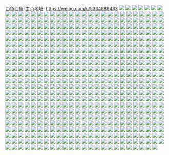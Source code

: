 西鱼西鱼-主页地址: https://weibo.com/u/5334989433 
![](https://wx4.sinaimg.cn/mw2000/005P34sFly1h9ki40ix9ij316o1kw1a3.jpg) 
![](https://wx4.sinaimg.cn/mw2000/005P34sFly1h9ki41gfkij31e01uoazd.jpg) 
![](https://wx4.sinaimg.cn/mw2000/005P34sFly1h9dul8v5uzj30y01ef7dy.jpg) 
![](https://wx4.sinaimg.cn/mw2000/005P34sFly1h9dul5rsbjj31lu2dce84.jpg) 
![](https://wx4.sinaimg.cn/mw2000/005P34sFly1h9dul8gvshj31xo2wix6p.jpg) 
![](https://wx4.sinaimg.cn/mw2000/005P34sFly1h9duld4r6hj311y1kwn9l.jpg) 
![](https://wx4.sinaimg.cn/mw2000/005P34sFly1h8xpkgdsyjj30zk1iiqcn.jpg) 
![](https://wx4.sinaimg.cn/mw2000/005P34sFly1h8xpkjtes6j31kw2dc1dl.jpg) 
![](https://wx4.sinaimg.cn/mw2000/005P34sFly1h8xpkkh8rjj31031g2wmg.jpg) 
![](https://wx4.sinaimg.cn/mw2000/005P34sFly1h8xpksqv4ij31us2nj7wh.jpg) 
![](https://wx4.sinaimg.cn/mw2000/005P34sFly1h8xplah2hgj31zs2teqv8.jpg) 
![](https://wx4.sinaimg.cn/mw2000/005P34sFly1h8xplbix09j30x51hitk3.jpg) 
![](https://wx4.sinaimg.cn/mw2000/005P34sFly1h8xpld3891j32562mc4qp.jpg) 
![](https://wx4.sinaimg.cn/mw2000/005P34sFly1h8xple0cwej30zk1hc10w.jpg) 
![](https://wx4.sinaimg.cn/mw2000/005P34sFly1h8xplfq3exj321e324b29.jpg) 
![](https://wx4.sinaimg.cn/mw2000/005P34sFly1h8ladwmnnlj318g1uotsg.jpg) 
![](https://wx4.sinaimg.cn/mw2000/005P34sFly1h8laee4tx2j317f1kw1kx.jpg) 
![](https://wx4.sinaimg.cn/mw2000/005P34sFly1h8laef94anj317f1kwh99.jpg) 
![](https://wx4.sinaimg.cn/mw2000/005P34sFly1h8czn2mqkoj30u01hcag3.jpg) 
![](https://wx4.sinaimg.cn/mw2000/005P34sFly1h8czn1q8dhj30p00xc76x.jpg) 
![](https://wx4.sinaimg.cn/mw2000/005P34sFly1h8czn26sfij30u01400xi.jpg) 
![](https://wx4.sinaimg.cn/mw2000/005P34sFly1h8czn1de5sj30p00xcq67.jpg) 
![](https://wx4.sinaimg.cn/mw2000/005P34sFly1h7mlqufyyqj312016e4cj.jpg) 
![](https://wx4.sinaimg.cn/mw2000/005P34sFly1h7mlqu0lbij30tj1cmng5.jpg) 
![](https://wx4.sinaimg.cn/mw2000/005P34sFly1h6urvd9nwrj31cs1z4hdx.jpg) 
![](https://wx4.sinaimg.cn/mw2000/005P34sFly1h6urva2cagj313r1dmaqk.jpg) 
![](https://wx4.sinaimg.cn/mw2000/005P34sFly1h6urvb0z7ij31hc1z4b2a.jpg) 
![](https://wx4.sinaimg.cn/mw2000/005P34sFly1h6ozpigei6j30u01400xi.jpg) 
![](https://wx4.sinaimg.cn/mw2000/005P34sFly1h6ozpi1vosj30u018fgsf.jpg) 
![](https://wx4.sinaimg.cn/mw2000/005P34sFly1h6l5b31nixj311m1agk3v.jpg) 
![](https://wx4.sinaimg.cn/mw2000/005P34sFly1h6l5b6vr52j31301mqtj0.jpg) 
![](https://wx4.sinaimg.cn/mw2000/005P34sFly1h6e3yv7kjqj30u016djx2.jpg) 
![](https://wx4.sinaimg.cn/mw2000/005P34sFly1h6b3sb1r75j31401z4goq.jpg) 
![](https://wx4.sinaimg.cn/mw2000/005P34sFly1h6b3sdmlcuj32c02c07ov.jpg) 
![](https://wx4.sinaimg.cn/mw2000/005P34sFly1h6b3se1mgoj30zk0zkdqe.jpg) 
![](https://wx4.sinaimg.cn/mw2000/005P34sFly1h6b3sezr10j316110gwl0.jpg) 
![](https://wx4.sinaimg.cn/mw2000/005P34sFly1h6b3seaaqjj30ja0pbjw4.jpg) 
![](https://wx4.sinaimg.cn/mw2000/005P34sFly1h6b3sbu8ozj31401z4wh2.jpg) 
![](https://wx4.sinaimg.cn/mw2000/005P34sFly1h6b3sgj1knj32c02c01l1.jpg) 
![](https://wx4.sinaimg.cn/mw2000/005P34sFly1h6b3scrtz7j31nv1zshdt.jpg) 
![](https://wx4.sinaimg.cn/mw2000/005P34sFly1h6b3shklrrj32ne1roaob.jpg) 
![](https://wx4.sinaimg.cn/mw2000/005P34sFly1h62msizromj30u018pjzo.jpg) 
![](https://wx4.sinaimg.cn/mw2000/005P34sFly1h5x5l3x5hxj319p21176s.jpg) 
![](https://wx4.sinaimg.cn/mw2000/005P34sFly1h5re4som2sj31gh2juhdt.jpg) 
![](https://wx4.sinaimg.cn/mw2000/005P34sFly1h5re4qzfodj31h422m4qp.jpg) 
![](https://wx4.sinaimg.cn/mw2000/005P34sFly1h5njtas3zvj30u01hcgsa.jpg) 
![](https://wx4.sinaimg.cn/mw2000/005P34sFly1h5njta8it5j30u01hctg6.jpg) 
![](https://wx4.sinaimg.cn/mw2000/005P34sFly1h5izuhol9ij31c02dc1kx.jpg) 
![](https://wx4.sinaimg.cn/mw2000/005P34sFly1h5izugzy5cj30u01gsgz2.jpg) 
![](https://wx4.sinaimg.cn/mw2000/005P34sFly1h5fh634uy9j30u0104wkr.jpg) 
![](https://wx4.sinaimg.cn/mw2000/005P34sFly1h57f7uw2auj313r0u0dnn.jpg) 
![](https://wx4.sinaimg.cn/mw2000/005P34sFly1h4z1yv9v1fj30u00u0aeg.jpg) 
![](https://wx4.sinaimg.cn/mw2000/005P34sFly1h4z1yw2vdwj30gs0lmjt8.jpg) 
![](https://wx4.sinaimg.cn/mw2000/005P34sFly1h4z1yvnpqej30u00xcdlv.jpg) 
![](https://wx4.sinaimg.cn/mw2000/005P34sFly1h4ooggielnj31ju1uu1kx.jpg) 
![](https://wx4.sinaimg.cn/mw2000/005P34sFly1h4oogix08uj31sc2ds4qq.jpg) 
![](https://wx4.sinaimg.cn/mw2000/005P34sFly1h4h0005ob5j30u016ywsz.jpg) 
![](https://wx4.sinaimg.cn/mw2000/005P34sFly1h3wel0c1ntj30u0140qap.jpg) 
![](https://wx4.sinaimg.cn/mw2000/005P34sFly1h3u1eyrtr8j30r117ias0.jpg) 
![](https://wx4.sinaimg.cn/mw2000/005P34sFly1h3u1dytagpj32491agb29.jpg) 
![](https://wx4.sinaimg.cn/mw2000/005P34sFly1h3qjmg1y47j30u01hcgvs.jpg) 
![](https://wx4.sinaimg.cn/mw2000/005P34sFly1h36gt0hp7vj30u013etev.jpg) 
![](https://wx4.sinaimg.cn/mw2000/005P34sFly1h2chy75wcmj30u012gtio.jpg) 
![](https://wx4.sinaimg.cn/mw2000/005P34sFly1h2bb9v2sj1j322n340qv5.jpg) 
![](https://wx4.sinaimg.cn/mw2000/005P34sFly1h2bb9vkuulj322n340kjl.jpg) 
![](https://wx4.sinaimg.cn/mw2000/005P34sFly1h2bb9u6lstj30zk1g4adk.jpg) 
![](https://wx4.sinaimg.cn/mw2000/005P34sFly1h2aftct6zaj30u0129gpk.jpg) 
![](https://wx4.sinaimg.cn/mw2000/005P34sFly1h2aaev362rj323u35sb29.jpg) 
![](https://wx4.sinaimg.cn/mw2000/005P34sFly1h2aaeudn63j323l2pde81.jpg) 
![](https://wx4.sinaimg.cn/mw2000/005P34sFly1h2aaetqht0j31n5269e1v.jpg) 
![](https://wx4.sinaimg.cn/mw2000/005P34sFly1h2aaey4uxpj31ux2s77wh.jpg) 
![](https://wx4.sinaimg.cn/mw2000/005P34sFly1h2aaew88gmj31u82rdnpd.jpg) 
![](https://wx4.sinaimg.cn/mw2000/005P34sFly1h2aaexgfj0j31ug2ob4qp.jpg) 
![](https://wx4.sinaimg.cn/mw2000/005P34sFly1h25wigc3fxj31o02yoe81.jpg) 
![](https://wx4.sinaimg.cn/mw2000/005P34sFly1h25wifh6ytj30nm15zteq.jpg) 
![](https://wx4.sinaimg.cn/mw2000/005P34sFly1h25wjmszijj30p90rc426.jpg) 
![](https://wx4.sinaimg.cn/mw2000/005P34sFly1h22mq5czr9j30mz0rl79t.jpg) 
![](https://wx4.sinaimg.cn/mw2000/005P34sFly1h22mq50ej2j31nx1pub29.jpg) 
![](https://wx4.sinaimg.cn/mw2000/005P34sFly1h1wfbovkwwj30u01gsgz2.jpg) 
![](https://wx4.sinaimg.cn/mw2000/005P34sFly1h1wfboflp4j31uo2gwnpf.jpg) 
![](https://wx4.sinaimg.cn/mw2000/005P34sFly1h1wfbrrznfj31uo2gv7wl.jpg) 
![](https://wx4.sinaimg.cn/mw2000/005P34sFly1h1t19kdmioj30n00ltdjt.jpg) 
![](https://wx4.sinaimg.cn/mw2000/005P34sFly1h1o5ob1a8wj30u01hc4bi.jpg) 
![](https://wx4.sinaimg.cn/mw2000/005P34sFly1h1d1iw3zs3j312u0z87ih.jpg) 
![](https://wx4.sinaimg.cn/mw2000/005P34sFly1h1d1ixiz3gj31uo18gb29.jpg) 
![](https://wx4.sinaimg.cn/mw2000/005P34sFly1h1d1iy85q4j31510y6qlg.jpg) 
![](https://wx4.sinaimg.cn/mw2000/005P34sFly1h1bv9c76jgj30u013z429.jpg) 
![](https://wx4.sinaimg.cn/mw2000/005P34sFly1h15mmkr70mj30ku0rhq6t.jpg) 
![](https://wx4.sinaimg.cn/mw2000/005P34sFly1h15mml1371j30hh0ahaaa.jpg) 
![](https://wx4.sinaimg.cn/mw2000/005P34sFly1h0z31i1bbcj31o02yo4qq.jpg) 
![](https://wx4.sinaimg.cn/mw2000/005P34sFly1h0z31gx2qcj31o02yo4qq.jpg) 
![](https://wx4.sinaimg.cn/mw2000/005P34sFgy1h0nm5bh1iwj30u01hcahl.jpg) 
![](https://wx4.sinaimg.cn/mw2000/005P34sFgy1h0nm65wqkdj30ie0hlwfk.jpg) 
![](https://wx4.sinaimg.cn/mw2000/005P34sFgy1h0mjtojmw6j30mt14itdz.jpg) 
![](https://wx4.sinaimg.cn/mw2000/005P34sFgy1h099hn6lnaj30u01exwl9.jpg) 
![](https://wx4.sinaimg.cn/mw2000/005P34sFgy1h099hn5nyoj30u01hcwmu.jpg) 
![](https://wx4.sinaimg.cn/mw2000/005P34sFgy1h0790jpwvqj30u01hjwm9.jpg) 
![](https://wx4.sinaimg.cn/mw2000/005P34sFgy1h0790jrtdtj30u00uy7d1.jpg) 
![](https://wx4.sinaimg.cn/mw2000/005P34sFgy1h0790jo8n1j30u0141wl0.jpg) 
![](https://wx4.sinaimg.cn/mw2000/005P34sFly1gyy7mp0i9kj30u0132q6g.jpg) 
![](https://wx4.sinaimg.cn/mw2000/005P34sFly1gyy7mp0kxdj30mg0s941r.jpg) 
![](https://wx4.sinaimg.cn/mw2000/005P34sFgy1gxygn2pu1mj30u014sjyw.jpg) 
![](https://wx4.sinaimg.cn/mw2000/005P34sFgy1gxygn2mxg9j30u015yq95.jpg) 
![](https://wx4.sinaimg.cn/mw2000/005P34sFgy1gx8g6pwn7pj30u014swjv.jpg) 
![](https://wx4.sinaimg.cn/mw2000/005P34sFgy1gx8g6pye04j30u018cjyn.jpg) 
![](https://wx4.sinaimg.cn/mw2000/005P34sFgy1gx6clrmk0kj30u00u7wht.jpg) 
![](https://wx4.sinaimg.cn/mw2000/005P34sFgy1gx6cmvzj0aj30u013fwkz.jpg) 
![](https://wx4.sinaimg.cn/mw2000/005P34sFgy1gx4eg45n6aj30u014111o.jpg) 
![](https://wx4.sinaimg.cn/mw2000/005P34sFgy1gx2wjksjqmj30mn0j9q3w.jpg) 
![](https://wx4.sinaimg.cn/mw2000/005P34sFly1gx0qvlx43yj31400u07l6.jpg) 
![](https://wx4.sinaimg.cn/mw2000/005P34sFly1gx0qvq9314j30u0140aqc.jpg) 
![](https://wx4.sinaimg.cn/mw2000/005P34sFly1gx0qvt56wlj31400u0qem.jpg) 
![](https://wx4.sinaimg.cn/mw2000/005P34sFly1gwymah5rbvj31s135skjl.jpg) 
![](https://wx4.sinaimg.cn/mw2000/005P34sFly1gwymahn649j30z00zr459.jpg) 
![](https://wx4.sinaimg.cn/mw2000/005P34sFly1gww15698lbj30n01dqq8q.jpg) 
![](https://wx4.sinaimg.cn/mw2000/005P34sFly1gwpf1nzi1kj30u00uvtdf.jpg) 
![](https://wx4.sinaimg.cn/mw2000/005P34sFly1gw7j8519p0j30u01407ac.jpg) 
![](https://wx4.sinaimg.cn/mw2000/005P34sFly1gw7j85rjxbj314m0u0qb7.jpg) 
![](https://wx4.sinaimg.cn/mw2000/005P34sFly1gw5qy9ta8fj30mi0o2ahi.jpg) 
![](https://wx4.sinaimg.cn/mw2000/005P34sFly1gvy2l3o4dkj30u00u0tg0.jpg) 
![](https://wx4.sinaimg.cn/mw2000/005P34sFly1gvy2l37gocj30rh0rhtf7.jpg) 
![](https://wx4.sinaimg.cn/mw2000/005P34sFly1gvkb5wagg6j614x0u044m02.jpg) 
![](https://wx4.sinaimg.cn/mw2000/005P34sFly1gvkb5wq64uj60u0140jyr02.jpg) 
![](https://wx4.sinaimg.cn/mw2000/005P34sFly1gvkb5xb1ioj60u0140n4202.jpg) 
![](https://wx4.sinaimg.cn/mw2000/005P34sFly1gvkb5xu1unj60u01407aw02.jpg) 
![](https://wx4.sinaimg.cn/mw2000/005P34sFly1gvkb5yadptj61400u0tft02.jpg) 
![](https://wx4.sinaimg.cn/mw2000/005P34sFly1gvcm8ccissj61kd2ennpd02.jpg) 
![](https://wx4.sinaimg.cn/mw2000/005P34sFly1gvcm8bospxj60s11dt14c02.jpg) 
![](https://wx4.sinaimg.cn/mw2000/005P34sFly1gvcm8cqrr8j60ic0onaga02.jpg) 
![](https://wx4.sinaimg.cn/mw2000/005P34sFly1gvblrxp557j62c0340npe02.jpg) 
![](https://wx4.sinaimg.cn/mw2000/005P34sFly1gvblru4c8ij60ng0xzwm902.jpg) 
![](https://wx4.sinaimg.cn/mw2000/005P34sFly1gvbls16oeij61o02yo4qq02.jpg) 
![](https://wx4.sinaimg.cn/mw2000/005P34sFly1gvbls2bw5ej60mw0j3n2w02.jpg) 
![](https://wx4.sinaimg.cn/mw2000/005P34sFly1gvbls6821jj62c03404qq02.jpg) 
![](https://wx4.sinaimg.cn/mw2000/005P34sFly1gvblsc4gsej62c0340kjm02.jpg) 
![](https://wx4.sinaimg.cn/mw2000/005P34sFly1gvblsgq0tgj60bj0cfdha02.jpg) 
![](https://wx4.sinaimg.cn/mw2000/005P34sFly1gvblseuk5mj62c0340npe02.jpg) 
![](https://wx4.sinaimg.cn/mw2000/005P34sFly1gvbltmzwe9j62c0340u0x02.jpg) 
![](https://wx4.sinaimg.cn/mw2000/005P34sFly1gvaaa88astj62c0340npd02.jpg) 
![](https://wx4.sinaimg.cn/mw2000/005P34sFly1gvaaa3omjrj60va0u0qb802.jpg) 
![](https://wx4.sinaimg.cn/mw2000/005P34sFly1gv8e2lk5f6j30n00apt9y.jpg) 
![](https://wx4.sinaimg.cn/mw2000/005P34sFly1gv8e3phk7aj60mp0jmgoc02.jpg) 
![](https://wx4.sinaimg.cn/mw2000/005P34sFly1gv8e2luc30j60n00n2dhu02.jpg) 
![](https://wx4.sinaimg.cn/mw2000/005P34sFly1gv8e66tmf8j60ru1dhqal02.jpg) 
![](https://wx4.sinaimg.cn/mw2000/005P34sFly1gv5r323fbkj60ts1f17eh02.jpg) 
![](https://wx4.sinaimg.cn/mw2000/005P34sFly1gv5r2sdj7yj60kp128wif02.jpg) 
![](https://wx4.sinaimg.cn/mw2000/005P34sFly1gv4s9ark27j32c0340kjl.jpg) 
![](https://wx4.sinaimg.cn/mw2000/005P34sFly1gv0o81qjrwj60n01dqtg902.jpg) 
![](https://wx4.sinaimg.cn/mw2000/005P34sFly1guz0yhsf3pj60uf0u0ae402.jpg) 
![](https://wx4.sinaimg.cn/mw2000/005P34sFly1guz0zp49glj30o40qdq6m.jpg) 
![](https://wx4.sinaimg.cn/mw2000/005P34sFly1gtdv8hya1oj30u00u0415.jpg) 
![](https://wx4.sinaimg.cn/mw2000/005P34sFly1gtdv8hgz8jj317g0u0n0w.jpg) 
![](https://wx4.sinaimg.cn/mw2000/005P34sFly1gtcg30fyh2j30u00x7wm7.jpg) 
![](https://wx4.sinaimg.cn/mw2000/005P34sFly1gtcg313zwnj30u00wkte6.jpg) 
![](https://wx4.sinaimg.cn/mw2000/005P34sFly1gsykaea6kwj30u015xdk7.jpg) 
![](https://wx4.sinaimg.cn/mw2000/005P34sFly1gsykadw6b6j31400u0tgz.jpg) 
![](https://wx4.sinaimg.cn/mw2000/005P34sFly1gsykaeqpyjj31400u0aj0.jpg) 
![](https://wx4.sinaimg.cn/mw2000/005P34sFly1gswv7kdefwj60op0optel02.jpg) 
![](https://wx4.sinaimg.cn/mw2000/005P34sFly1gswv7jpu3kj33402c0u0y.jpg) 
![](https://wx4.sinaimg.cn/mw2000/005P34sFly1gsve8ezpzkj31330u115z.jpg) 
![](https://wx4.sinaimg.cn/mw2000/005P34sFly1gsve8ehdh0j30u00wtwl3.jpg) 
![](https://wx4.sinaimg.cn/mw2000/005P34sFly1gsk660kfz2j318g1uo4at.jpg) 
![](https://wx4.sinaimg.cn/mw2000/005P34sFly1gsk6618ko6j310i1oewnn.jpg) 
![](https://wx4.sinaimg.cn/mw2000/005P34sFly1gsk661zqh0j618g1uo49402.jpg) 
![](https://wx4.sinaimg.cn/mw2000/005P34sFly1gsk6606klnj318g1uon7y.jpg) 
![](https://wx4.sinaimg.cn/mw2000/005P34sFly1gsiu6gx9pfj317g0u0n0w.jpg) 
![](https://wx4.sinaimg.cn/mw2000/005P34sFly1gsiu6g5k0jj312m0u0q7b.jpg) 
![](https://wx4.sinaimg.cn/mw2000/005P34sFly1gsc1cuonjjj30u01fp134.jpg) 
![](https://wx4.sinaimg.cn/mw2000/005P34sFly1gs410lz7z5j31hm2cwhdt.jpg) 
![](https://wx4.sinaimg.cn/mw2000/005P34sFly1gs410nz07bj31k72naqv5.jpg) 
![](https://wx4.sinaimg.cn/mw2000/005P34sFly1gs410ozya0j30nm14yq7y.jpg) 
![](https://wx4.sinaimg.cn/mw2000/005P34sFly1gs410pa9ewj308c07g74y.jpg) 
![](https://wx4.sinaimg.cn/mw2000/005P34sFly1grr9fyx38dj30u018qjzr.jpg) 
![](https://wx4.sinaimg.cn/mw2000/005P34sFly1grr9fy3ntyj30u01hc4f4.jpg) 
![](https://wx4.sinaimg.cn/mw2000/005P34sFly1grny52evpmj32c02goe82.jpg) 
![](https://wx4.sinaimg.cn/mw2000/005P34sFly1grny54m2n9j32c02i8u0x.jpg) 
![](https://wx4.sinaimg.cn/mw2000/005P34sFly1grndcfsn3vj31o02yohdt.jpg) 
![](https://wx4.sinaimg.cn/mw2000/005P34sFly1grndcgajeej30u0164n9f.jpg) 
![](https://wx4.sinaimg.cn/mw2000/005P34sFly1grfakavodij31hc0u0k4e.jpg) 
![](https://wx4.sinaimg.cn/mw2000/005P34sFly1grfakc290vj30u013ytlc.jpg) 
![](https://wx4.sinaimg.cn/mw2000/005P34sFly1grcdejy86uj31c02dckjf.jpg) 
![](https://wx4.sinaimg.cn/mw2000/005P34sFly1grcdej9kfaj31c02dchcw.jpg) 
![](https://wx4.sinaimg.cn/mw2000/005P34sFly1gr6aixogojj30n00iitbo.jpg) 
![](https://wx4.sinaimg.cn/mw2000/005P34sFly1gqx40z1hbnj30oq0nx0xk.jpg) 
![](https://wx4.sinaimg.cn/mw2000/005P34sFly1gqw9xtnuljj30n0129gnp.jpg) 
![](https://wx4.sinaimg.cn/mw2000/005P34sFly1gqw9xufz2dj30n013y41k.jpg) 
![](https://wx4.sinaimg.cn/mw2000/005P34sFly1gqi9c6b1enj30u0190wn2.jpg) 
![](https://wx4.sinaimg.cn/mw2000/005P34sFly1gqi9c7uni9j30u019047s.jpg) 
![](https://wx4.sinaimg.cn/mw2000/005P34sFly1gqi9c77q43j30u00vqqd2.jpg) 
![](https://wx4.sinaimg.cn/mw2000/005P34sFly1gqi9coeu68j31900u0dpr.jpg) 
![](https://wx4.sinaimg.cn/mw2000/005P34sFly1gq5dnv12vtj30u00zhqdo.jpg) 
![](https://wx4.sinaimg.cn/mw2000/005P34sFly1gq5dnx32epj31hc0u04gd.jpg) 
![](https://wx4.sinaimg.cn/mw2000/005P34sFly1gpv4vopd80j30zt1j5tqu.jpg) 
![](https://wx4.sinaimg.cn/mw2000/005P34sFly1gpv4vo2es4j32it1o0kjl.jpg) 
![](https://wx4.sinaimg.cn/mw2000/005P34sFly1gpv4vmbyyrj31ij15vh4u.jpg) 
![](https://wx4.sinaimg.cn/mw2000/005P34sFly1gpv4vq72hbj32yo1o0u0x.jpg) 
![](https://wx4.sinaimg.cn/mw2000/005P34sFly1gprq923hyij31400u010w.jpg) 
![](https://wx4.sinaimg.cn/mw2000/005P34sFly1gprq91mdycj31400u0gtf.jpg) 
![](https://wx4.sinaimg.cn/mw2000/005P34sFly1gprq92rozej31400u0dn8.jpg) 
![](https://wx4.sinaimg.cn/mw2000/005P34sFly1gprq937ebgj31400u0do7.jpg) 
![](https://wx4.sinaimg.cn/mw2000/005P34sFly1gprq93mj0nj31400u0q9w.jpg) 
![](https://wx4.sinaimg.cn/mw2000/005P34sFly1gprq9435brj31400u0jyx.jpg) 
![](https://wx4.sinaimg.cn/mw2000/005P34sFly1gprfyurn4pj318j0tzqbw.jpg) 
![](https://wx4.sinaimg.cn/mw2000/005P34sFly1gprfyou3gyj30u0134gsw.jpg) 
![](https://wx4.sinaimg.cn/mw2000/005P34sFly1gpo6tbcelbj313z0u00z6.jpg) 
![](https://wx4.sinaimg.cn/mw2000/005P34sFly1gpg4m26gv7j31uo18gnh7.jpg) 
![](https://wx4.sinaimg.cn/mw2000/005P34sFly1gpg4m2xtv5j31uo18gwuo.jpg) 
![](https://wx4.sinaimg.cn/mw2000/005P34sFly1gpg4m1mzwwj31uo18g4d3.jpg) 
![](https://wx4.sinaimg.cn/mw2000/005P34sFly1gpg4m3oropj31cf186n66.jpg) 
![](https://wx4.sinaimg.cn/mw2000/005P34sFly1gp9y3m83e7j30u014bk1p.jpg) 
![](https://wx4.sinaimg.cn/mw2000/005P34sFly1gp9y3n4rztj30xg0u0jzg.jpg) 
![](https://wx4.sinaimg.cn/mw2000/005P34sFly1gp9y3mocktj30u019yn5v.jpg) 
![](https://wx4.sinaimg.cn/mw2000/005P34sFly1gp9y3lctd7j30u00ywk0e.jpg) 
![](https://wx4.sinaimg.cn/mw2000/005P34sFly1gp7zi0f85tj30u018mqfm.jpg) 
![](https://wx4.sinaimg.cn/mw2000/005P34sFly1gp7zhz5aobj30u00ykthf.jpg) 
![](https://wx4.sinaimg.cn/mw2000/005P34sFly1gp7zi3dtd9j31hc0u0toe.jpg) 
![](https://wx4.sinaimg.cn/mw2000/005P34sFly1gp7zi1v0mqj30u01hcdrm.jpg) 
![](https://wx4.sinaimg.cn/mw2000/005P34sFly1gp7zi4fnvlj30u01hcdqy.jpg) 
![](https://wx4.sinaimg.cn/mw2000/005P34sFly1gp7zitz6zmj30u01hcwr8.jpg) 
![](https://wx4.sinaimg.cn/mw2000/005P34sFly1goezldoo3cj30u011i47n.jpg) 
![](https://wx4.sinaimg.cn/mw2000/005P34sFly1goezlcem3xj30u01hcwr4.jpg) 
![](https://wx4.sinaimg.cn/mw2000/005P34sFly1goezlesv7jj30z20u0wme.jpg) 
![](https://wx4.sinaimg.cn/mw2000/005P34sFly1godp1mkld4j30vq0u0790.jpg) 
![](https://wx4.sinaimg.cn/mw2000/005P34sFly1go7xc82p5rj30u01hcwr9.jpg) 
![](https://wx4.sinaimg.cn/mw2000/005P34sFly1go7xc6kjm0j30u01hcalz.jpg) 
![](https://wx4.sinaimg.cn/mw2000/005P34sFly1go7xc7bzjjj30u01elakb.jpg) 
![](https://wx4.sinaimg.cn/mw2000/005P34sFly1gno9mku5ucj31c02dc7wh.jpg) 
![](https://wx4.sinaimg.cn/mw2000/005P34sFly1gno9mkanqxj30ro0j8whk.jpg) 
![](https://wx4.sinaimg.cn/mw2000/005P34sFly1gnl1t39fpvj31o01xlkjl.jpg) 
![](https://wx4.sinaimg.cn/mw2000/005P34sFly1gnl1t2mkqoj30u515igvg.jpg) 
![](https://wx4.sinaimg.cn/mw2000/005P34sFly1gndvs5r3q3j30u019s4cv.jpg) 
![](https://wx4.sinaimg.cn/mw2000/005P34sFly1gndvs4ga4jj30u0140qdq.jpg) 
![](https://wx4.sinaimg.cn/mw2000/005P34sFly1gndvs4u9u6j30u01hcdvz.jpg) 
![](https://wx4.sinaimg.cn/mw2000/005P34sFly1gn9opccj5qj30u01i8k3r.jpg) 
![](https://wx4.sinaimg.cn/mw2000/005P34sFly1gn9opb8p6zj30u50u0776.jpg) 
![](https://wx4.sinaimg.cn/mw2000/005P34sFly1gn9opbplb9j30u01hck3u.jpg) 
![](https://wx4.sinaimg.cn/mw2000/005P34sFly1gmz0qvfkglj30jo0zsgrf.jpg) 
![](https://wx4.sinaimg.cn/mw2000/005P34sFly1gmz0rmqxpnj30ur0tvk4i.jpg) 
![](https://wx4.sinaimg.cn/mw2000/005P34sFly1gmu9u1x61aj30n011jwqm.jpg) 
![](https://wx4.sinaimg.cn/mw2000/005P34sFly1gmt2mjsmzjj30u01gqk4n.jpg) 
![](https://wx4.sinaimg.cn/mw2000/005P34sFly1gmt2mkj06dj30u01h74d8.jpg) 
![](https://wx4.sinaimg.cn/mw2000/005P34sFly1gmnbkttymaj30ie0pwdly.jpg) 
![](https://wx4.sinaimg.cn/mw2000/005P34sFly1gmnbkthi7hj31c02dc1kx.jpg) 
![](https://wx4.sinaimg.cn/mw2000/005P34sFly1gmavcgq28qj31xm21nb29.jpg) 
![](https://wx4.sinaimg.cn/mw2000/005P34sFly1gm72wv2fznj30u0140tix.jpg) 
![](https://wx4.sinaimg.cn/mw2000/005P34sFly1gm72wt7ytdj30wr0u1wnh.jpg) 
![](https://wx4.sinaimg.cn/mw2000/005P34sFly1gm72wwy3z3j31970u0k25.jpg) 
![](https://wx4.sinaimg.cn/mw2000/005P34sFgy1gm0et6uwmhj31o02yonpd.jpg) 
![](https://wx4.sinaimg.cn/mw2000/005P34sFgy1gm0et7zdd4j31o02yoe82.jpg) 
![](https://wx4.sinaimg.cn/mw2000/005P34sFly1glpz3d2dhij30u00wq7a7.jpg) 
![](https://wx4.sinaimg.cn/mw2000/005P34sFly1glpz3dj78zj30u01hc47h.jpg) 
![](https://wx4.sinaimg.cn/mw2000/005P34sFly1gll4vo9ertj30u00xs7bx.jpg) 
![](https://wx4.sinaimg.cn/mw2000/005P34sFly1gll4vph1rej30u00ysthg.jpg) 
![](https://wx4.sinaimg.cn/mw2000/005P34sFly1gll4vn7n0rj30u016kn5s.jpg) 
![](https://wx4.sinaimg.cn/mw2000/005P34sFly1gll4vq7brvj30zr0u0wrm.jpg) 
![](https://wx4.sinaimg.cn/mw2000/005P34sFly1gll4vr1hkij30u019mtj6.jpg) 
![](https://wx4.sinaimg.cn/mw2000/005P34sFly1gll4vsi9qwj30u00va4ds.jpg) 
![](https://wx4.sinaimg.cn/mw2000/005P34sFly1gll4vu9o5xj30u017kn8u.jpg) 
![](https://wx4.sinaimg.cn/mw2000/005P34sFly1gll4vvpmeej31hw0u0h92.jpg) 
![](https://wx4.sinaimg.cn/mw2000/005P34sFly1gll4vwosbmj30u011c4fz.jpg) 
![](https://wx4.sinaimg.cn/mw2000/005P34sFly1gld9qmj88ij31o02yo1ky.jpg) 
![](https://wx4.sinaimg.cn/mw2000/005P34sFly1gld9qo8h2rj30qu18lqtc.jpg) 
![](https://wx4.sinaimg.cn/mw2000/005P34sFgy1gl4o6tafoqj30b80brt9q.jpg) 
![](https://wx4.sinaimg.cn/mw2000/005P34sFgy1gl4o6uvz0pj31702ige81.jpg) 
![](https://wx4.sinaimg.cn/mw2000/005P34sFgy1gkx77cxjztj31o02yox6p.jpg) 
![](https://wx4.sinaimg.cn/mw2000/005P34sFgy1gkx77hwtvuj31c01v94qp.jpg) 
![](https://wx4.sinaimg.cn/mw2000/005P34sFly1gkmlhvbi8zj30n00pwgtb.jpg) 
![](https://wx4.sinaimg.cn/mw2000/005P34sFly1gkmlhxa6avj30u012fjz2.jpg) 
![](https://wx4.sinaimg.cn/mw2000/005P34sFly1gkmlhwfvokj30u30u00zr.jpg) 
![](https://wx4.sinaimg.cn/mw2000/005P34sFly1gjzbpuo8k4j31hc0u04jh.jpg) 
![](https://wx4.sinaimg.cn/mw2000/005P34sFly1gjzbpzrjg6j30u01hc7o2.jpg) 
![](https://wx4.sinaimg.cn/mw2000/005P34sFly1gjzbpxaizqj31hc0u0dto.jpg) 
![](https://wx4.sinaimg.cn/mw2000/005P34sFly1gjzbpweei2j30u013zjz9.jpg) 
![](https://wx4.sinaimg.cn/mw2000/005P34sFly1gjzbpvt474j30u01e97en.jpg) 
![](https://wx4.sinaimg.cn/mw2000/005P34sFly1gjzbpv610ij30u013zwlz.jpg) 
![](https://wx4.sinaimg.cn/mw2000/005P34sFly1gjzbqa9ahoj30n00pwaiw.jpg) 
![](https://wx4.sinaimg.cn/mw2000/005P34sFly1gjzbq1ei6nj30u01hcwsi.jpg) 
![](https://wx4.sinaimg.cn/mw2000/005P34sFly1gjzbq4fcnpj30u01hctma.jpg) 
![](https://wx4.sinaimg.cn/mw2000/005P34sFly1gjhwr60omzj30u01hsk35.jpg) 
![](https://wx4.sinaimg.cn/mw2000/005P34sFly1gjhwr7qswbj30u01f3tnk.jpg) 
![](https://wx4.sinaimg.cn/mw2000/005P34sFly1gj8p69dqf3j31hc0u012g.jpg) 
![](https://wx4.sinaimg.cn/mw2000/005P34sFly1gj8p5p759lj315t0u0gz4.jpg) 
![](https://wx4.sinaimg.cn/mw2000/005P34sFly1gj8p58n2byj31h90u0qdw.jpg) 
![](https://wx4.sinaimg.cn/mw2000/005P34sFly1gj8p69rkw9j31hc0u04ed.jpg) 
![](https://wx4.sinaimg.cn/mw2000/005P34sFly1gip9j00ui5j30u01ckwsa.jpg) 
![](https://wx4.sinaimg.cn/mw2000/005P34sFly1gip9ixhhznj30u016t12y.jpg) 
![](https://wx4.sinaimg.cn/mw2000/005P34sFly1giltv9lmglj31dp2i4b29.jpg) 
![](https://wx4.sinaimg.cn/mw2000/005P34sFly1giltv847n5j31o02yoe82.jpg) 
![](https://wx4.sinaimg.cn/mw2000/005P34sFly1giltvaoplgj31o02yokjm.jpg) 
![](https://wx4.sinaimg.cn/mw2000/005P34sFgy1gibciqjp1xj31fm1ti7wh.jpg) 
![](https://wx4.sinaimg.cn/mw2000/005P34sFgy1gibcip3tb6j31jx1s64qp.jpg) 
![](https://wx4.sinaimg.cn/mw2000/005P34sFgy1gibcirfr29j31o025rhdt.jpg) 
![](https://wx4.sinaimg.cn/mw2000/005P34sFgy1gibcisk6ycj31n62k8npd.jpg) 
![](https://wx4.sinaimg.cn/mw2000/005P34sFgy1gibcitgdjij31kc1qg4qp.jpg) 
![](https://wx4.sinaimg.cn/mw2000/005P34sFly1gi92gdonnxj30u013zqcw.jpg) 
![](https://wx4.sinaimg.cn/mw2000/005P34sFly1gi92ge5m29j30u01hcqks.jpg) 
![](https://wx4.sinaimg.cn/mw2000/005P34sFly1gi92gf58sgj30u00vgalt.jpg) 
![](https://wx4.sinaimg.cn/mw2000/005P34sFly1gi92gucns2j30u011c4fz.jpg) 
![](https://wx4.sinaimg.cn/mw2000/005P34sFly1gi92ghtbq7j30n00sbn6i.jpg) 
![](https://wx4.sinaimg.cn/mw2000/005P34sFly1gi92gdbkqsj30u0140wpv.jpg) 
![](https://wx4.sinaimg.cn/mw2000/005P34sFly1gi7upyf5lnj30u00yetih.jpg) 
![](https://wx4.sinaimg.cn/mw2000/005P34sFly1gi7upwn8uvj30u01hctl7.jpg) 
![](https://wx4.sinaimg.cn/mw2000/005P34sFly1gi7uq0e91mj30xa0u0naa.jpg) 
![](https://wx4.sinaimg.cn/mw2000/005P34sFgy1ghzcaa0hv9j31ey1x3tur.jpg) 
![](https://wx4.sinaimg.cn/mw2000/005P34sFgy1ghzcaayqu0j31gi23x1kx.jpg) 
![](https://wx4.sinaimg.cn/mw2000/005P34sFgy1ghzcacrgo4j30ho0ssaf5.jpg) 
![](https://wx4.sinaimg.cn/mw2000/005P34sFgy1ghzca992haj31o02yo7wh.jpg) 
![](https://wx4.sinaimg.cn/mw2000/005P34sFgy1ghzcabp4g6j30gx0i5zmb.jpg) 
![](https://wx4.sinaimg.cn/mw2000/005P34sFly1ghxlx10be9j31lj27fnnt.jpg) 
![](https://wx4.sinaimg.cn/mw2000/005P34sFly1ghxlx0kmr1j31iv2fq1he.jpg) 
![](https://wx4.sinaimg.cn/mw2000/005P34sFgy1ghrmp2v7o0j31d81i3nn9.jpg) 
![](https://wx4.sinaimg.cn/mw2000/005P34sFgy1ghrmp3r0qhj313z0tz1kx.jpg) 
![](https://wx4.sinaimg.cn/mw2000/005P34sFgy1gh91rld4guj32c0340kjl.jpg) 
![](https://wx4.sinaimg.cn/mw2000/005P34sFgy1gh91rpngbqj31gi1d84qp.jpg) 
![](https://wx4.sinaimg.cn/mw2000/005P34sFgy1gh91rmsb00j30zv14dqgw.jpg) 
![](https://wx4.sinaimg.cn/mw2000/005P34sFgy1gh91sqxknaj319s1kck93.jpg) 
![](https://wx4.sinaimg.cn/mw2000/005P34sFgy1gh159wlkmkj31d82yiqv5.jpg) 
![](https://wx4.sinaimg.cn/mw2000/005P34sFgy1gh159xvp0rj31d82yi4qq.jpg) 
![](https://wx4.sinaimg.cn/mw2000/005P34sFly1ggzv58lrrsj30u01kvnaw.jpg) 
![](https://wx4.sinaimg.cn/mw2000/005P34sFly1ggyqwjp5qsj31400u0aj9.jpg) 
![](https://wx4.sinaimg.cn/mw2000/005P34sFly1ggyqwm8vp0j31fs0u04cz.jpg) 
![](https://wx4.sinaimg.cn/mw2000/005P34sFly1ggyqwkdjcij31400u042a.jpg) 
![](https://wx4.sinaimg.cn/mw2000/005P34sFly1ggyqwl8bqjj30u0140aky.jpg) 
![](https://wx4.sinaimg.cn/mw2000/005P34sFly1ggsgefjx56j31co0u0n80.jpg) 
![](https://wx4.sinaimg.cn/mw2000/005P34sFly1ggsgecno6pj30n00vxn5p.jpg) 
![](https://wx4.sinaimg.cn/mw2000/005P34sFly1ggsgeeg82vj31di0u0n84.jpg) 
![](https://wx4.sinaimg.cn/mw2000/005P34sFly1ggsgeez26aj30mk0l7q5z.jpg) 
![](https://wx4.sinaimg.cn/mw2000/005P34sFly1ggsgedho0zj30n013otin.jpg) 
![](https://wx4.sinaimg.cn/mw2000/005P34sFly1ggqd84gbi5j30u01r4177.jpg) 
![](https://wx4.sinaimg.cn/mw2000/005P34sFly1ggqd853ogrj30u01swk7s.jpg) 
![](https://wx4.sinaimg.cn/mw2000/005P34sFly1ggku02noffj30n00qpq8h.jpg) 
![](https://wx4.sinaimg.cn/mw2000/005P34sFly1ggku03dp77j30xr0u0wqk.jpg) 
![](https://wx4.sinaimg.cn/mw2000/005P34sFly1ggktzzv33kj30n01b9tje.jpg) 
![](https://wx4.sinaimg.cn/mw2000/005P34sFgy1ggfd0c6lqqj30n00n00x2.jpg) 
![](https://wx4.sinaimg.cn/mw2000/005P34sFgy1ggfd0d99d8j31d828db29.jpg) 
![](https://wx4.sinaimg.cn/mw2000/005P34sFly1gg83bh731mj30u00ysthg.jpg) 
![](https://wx4.sinaimg.cn/mw2000/005P34sFly1gg83bgcg71j30u01iztms.jpg) 
![](https://wx4.sinaimg.cn/mw2000/005P34sFly1gg83c6qfy8j30u01llgvv.jpg) 
![](https://wx4.sinaimg.cn/mw2000/005P34sFgy1gg45agfrt8j31d81qtazs.jpg) 
![](https://wx4.sinaimg.cn/mw2000/005P34sFgy1gg45ahfcjmj31d72981kx.jpg) 
![](https://wx4.sinaimg.cn/mw2000/005P34sFgy1gg45aicbs0j31d82yihdt.jpg) 
![](https://wx4.sinaimg.cn/mw2000/005P34sFgy1gg3b29okvhj31d81xt1kp.jpg) 
![](https://wx4.sinaimg.cn/mw2000/005P34sFgy1gg3b2j0l2aj31d81y21kx.jpg) 
![](https://wx4.sinaimg.cn/mw2000/005P34sFgy1gg3b2b2v47j31d821k4qp.jpg) 
![](https://wx4.sinaimg.cn/mw2000/005P34sFgy1gg3b2dd6x0j31d82yiqv5.jpg) 
![](https://wx4.sinaimg.cn/mw2000/005P34sFgy1gg3b2eks7xj31d81rr7ti.jpg) 
![](https://wx4.sinaimg.cn/mw2000/005P34sFgy1gg3b2frmpwj31d82ccb29.jpg) 
![](https://wx4.sinaimg.cn/mw2000/005P34sFgy1gg3b2h6gprj31d82yinpd.jpg) 
![](https://wx4.sinaimg.cn/mw2000/005P34sFgy1gg3b30b26zj30tz0uqnnc.jpg) 
![](https://wx4.sinaimg.cn/mw2000/005P34sFgy1gg3b2rbbswj30so0njasq.jpg) 
![](https://wx4.sinaimg.cn/mw2000/005P34sFgy1gg2k7srlllj31d81yd7wh.jpg) 
![](https://wx4.sinaimg.cn/mw2000/005P34sFly1gft02batz0j314f0u0aiq.jpg) 
![](https://wx4.sinaimg.cn/mw2000/005P34sFly1gft02br4kij30u01hcal9.jpg) 
![](https://wx4.sinaimg.cn/mw2000/005P34sFly1gfqywl0bjkj30ux0u0dqx.jpg) 
![](https://wx4.sinaimg.cn/mw2000/005P34sFly1gfqywzn0l6j30u0147k7x.jpg) 
![](https://wx4.sinaimg.cn/mw2000/005P34sFgy1gfnk5vavmqj32c02q31l0.jpg) 
![](https://wx4.sinaimg.cn/mw2000/005P34sFly1gfh1vzmpgqj30u01hcdsy.jpg) 
![](https://wx4.sinaimg.cn/mw2000/005P34sFly1gfh1w0wcuvj30u01bddqq.jpg) 
![](https://wx4.sinaimg.cn/mw2000/005P34sFly1gfh1w1v00oj30u0197dox.jpg) 
![](https://wx4.sinaimg.cn/mw2000/005P34sFly1gfh1w29ae7j30u01hcam1.jpg) 
![](https://wx4.sinaimg.cn/mw2000/005P34sFly1gfh1w1i0xej30u019mtj6.jpg) 
![](https://wx4.sinaimg.cn/mw2000/005P34sFly1gfh1w0byhnj30u01hcgyh.jpg) 
![](https://wx4.sinaimg.cn/mw2000/005P34sFly1gfh1w2mbz7j30u01f3wpc.jpg) 
![](https://wx4.sinaimg.cn/mw2000/005P34sFly1gfh1w319qoj30u01hcwqg.jpg) 
![](https://wx4.sinaimg.cn/mw2000/005P34sFly1gfh1vx0n9uj30u01hc14y.jpg) 
![](https://wx4.sinaimg.cn/mw2000/005P34sFgy1gfg8a1i0arj30n01frarg.jpg) 
![](https://wx4.sinaimg.cn/mw2000/005P34sFgy1gfg8a0rbm1j30n01lc1ap.jpg) 
![](https://wx4.sinaimg.cn/mw2000/005P34sFgy1gfatmxmmejj31hm1ta4qp.jpg) 
![](https://wx4.sinaimg.cn/mw2000/005P34sFgy1gf8f5acujxj30k00k0gnw.jpg) 
![](https://wx4.sinaimg.cn/mw2000/005P34sFgy1gf8f5aqg0ij30k00zkwic.jpg) 
![](https://wx4.sinaimg.cn/mw2000/005P34sFgy1gf8f5b6t7aj30u0128gqf.jpg) 
![](https://wx4.sinaimg.cn/mw2000/005P34sFgy1gf8f5bomprj30u01hcjz9.jpg) 
![](https://wx4.sinaimg.cn/mw2000/005P34sFgy1gf8f8yje40j32g21k0kjl.jpg) 
![](https://wx4.sinaimg.cn/mw2000/005P34sFgy1gf8f8qz10uj30u01403z9.jpg) 
![](https://wx4.sinaimg.cn/mw2000/005P34sFgy1gf8fa39mgwj30k00zkwl9.jpg) 
![](https://wx4.sinaimg.cn/mw2000/005P34sFgy1gf8fax2qzzj31d92by1kx.jpg) 
![](https://wx4.sinaimg.cn/mw2000/005P34sFgy1gf8fa7jbexj31w02ionpg.jpg) 
![](https://wx4.sinaimg.cn/mw2000/005P34sFgy1gf6451ejpuj30u0140qc9.jpg) 
![](https://wx4.sinaimg.cn/mw2000/005P34sFgy1gf6454umikj31420u0ahs.jpg) 
![](https://wx4.sinaimg.cn/mw2000/005P34sFgy1gf6453rbe8j30ti0kt0zn.jpg) 
![](https://wx4.sinaimg.cn/mw2000/005P34sFgy1gf64557aavj30n00yiajg.jpg) 
![](https://wx4.sinaimg.cn/mw2000/005P34sFgy1gf645479awj31400uknc4.jpg) 
![](https://wx4.sinaimg.cn/mw2000/005P34sFgy1gf6455k678j30vd0l4wjp.jpg) 
![](https://wx4.sinaimg.cn/mw2000/005P34sFgy1gf649xtq6cj30uk0roaf9.jpg) 
![](https://wx4.sinaimg.cn/mw2000/005P34sFgy1gf6451uo0lj310x0qm0xw.jpg) 
![](https://wx4.sinaimg.cn/mw2000/005P34sFgy1gf64527hukj30kn0sbafw.jpg) 
![](https://wx4.sinaimg.cn/mw2000/005P34sFly1gf3la6p6wuj30u01hc49e.jpg) 
![](https://wx4.sinaimg.cn/mw2000/005P34sFly1gf3la8zywcj30u01hcwqm.jpg) 
![](https://wx4.sinaimg.cn/mw2000/005P34sFly1gf3la9xkauj30u01hctjj.jpg) 
![](https://wx4.sinaimg.cn/mw2000/005P34sFly1gf3la7v91nj30u01hcdpy.jpg) 
![](https://wx4.sinaimg.cn/mw2000/005P34sFgy1gf1ffi9gghj31l82eie81.jpg) 
![](https://wx4.sinaimg.cn/mw2000/005P34sFgy1gf1ffh8h3kj31hv2b1u0x.jpg) 
![](https://wx4.sinaimg.cn/mw2000/005P34sFgy1gf0tv05k54j30n01dsb29.jpg) 
![](https://wx4.sinaimg.cn/mw2000/005P34sFgy1gf0tv111zhj30n01ds7wh.jpg) 
![](https://wx4.sinaimg.cn/mw2000/005P34sFgy1gey131xaerj32bc1hee81.jpg) 
![](https://wx4.sinaimg.cn/mw2000/005P34sFgy1gey134leegj31n42mbu0x.jpg) 
![](https://wx4.sinaimg.cn/mw2000/005P34sFgy1gey133lt1gj31kw2alhdt.jpg) 
![](https://wx4.sinaimg.cn/mw2000/005P34sFly1gext0h07alj30u00yxtfl.jpg) 
![](https://wx4.sinaimg.cn/mw2000/005P34sFly1gext0fsu85j30u011i44f.jpg) 
![](https://wx4.sinaimg.cn/mw2000/005P34sFly1gext0gc4l5j30u012dwlb.jpg) 
![](https://wx4.sinaimg.cn/mw2000/005P34sFgy1gexgr2ve3fj32c02ubkjm.jpg) 
![](https://wx4.sinaimg.cn/mw2000/005P34sFgy1gexgr4zu3lj328r2x2x6q.jpg) 
![](https://wx4.sinaimg.cn/mw2000/005P34sFgy1gevtkox7hxj30n00j20vc.jpg) 
![](https://wx4.sinaimg.cn/mw2000/005P34sFgy1geuhiyouj8j32yo1o0x6p.jpg) 
![](https://wx4.sinaimg.cn/mw2000/005P34sFly1getavuopynj30u00xgajf.jpg) 
![](https://wx4.sinaimg.cn/mw2000/005P34sFly1getavxkic5j312l0u0n7i.jpg) 
![](https://wx4.sinaimg.cn/mw2000/005P34sFly1getaw09y0ij314i0u0ajm.jpg) 
![](https://wx4.sinaimg.cn/mw2000/005P34sFly1getaw1x5jjj313x0u0gvt.jpg) 
![](https://wx4.sinaimg.cn/mw2000/005P34sFly1getaw3vpc7j30u01hcwru.jpg) 
![](https://wx4.sinaimg.cn/mw2000/005P34sFly1getaw5frxkj30u00xmqd2.jpg) 
![](https://wx4.sinaimg.cn/mw2000/005P34sFly1getaw720kyj30u01jxk1o.jpg) 
![](https://wx4.sinaimg.cn/mw2000/005P34sFly1getaw8tqrvj30u0157drg.jpg) 
![](https://wx4.sinaimg.cn/mw2000/005P34sFly1get7sot9u9j30u0140n56.jpg) 
![](https://wx4.sinaimg.cn/mw2000/005P34sFgy1gesataqotej31ao1uax08.jpg) 
![](https://wx4.sinaimg.cn/mw2000/005P34sFly1gepv2mhlinj30u01407d4.jpg) 
![](https://wx4.sinaimg.cn/mw2000/005P34sFly1gepv2h75p4j30vy0u0wl9.jpg) 
![](https://wx4.sinaimg.cn/mw2000/005P34sFgy1geosuerad5j31nd2ylx6p.jpg) 
![](https://wx4.sinaimg.cn/mw2000/005P34sFgy1geosufc59jj30n01h4tor.jpg) 
![](https://wx4.sinaimg.cn/mw2000/005P34sFgy1geosudmiiaj30n01ee1fo.jpg) 
![](https://wx4.sinaimg.cn/mw2000/005P34sFgy1geosugv299j31o02yo4qq.jpg) 
![](https://wx4.sinaimg.cn/mw2000/005P34sFgy1geosuiu9jbj32a31m6000.jpg) 
![](https://wx4.sinaimg.cn/mw2000/005P34sFgy1geosuhsw9fj30lp0k1gp9.jpg) 
![](https://wx4.sinaimg.cn/mw2000/005P34sFgy1genplgckqlj31m61m6kjl.jpg) 
![](https://wx4.sinaimg.cn/mw2000/005P34sFgy1genplhip55j31ac11t7oc.jpg) 
![](https://wx4.sinaimg.cn/mw2000/005P34sFgy1genplj72nxj31o02yoe81.jpg) 
![](https://wx4.sinaimg.cn/mw2000/005P34sFgy1genpllc981j31lv2vbkjl.jpg) 
![](https://wx4.sinaimg.cn/mw2000/005P34sFly1gel0mu52f2j31ey1wik91.jpg) 
![](https://wx4.sinaimg.cn/mw2000/005P34sFly1gel0mv631fj31o02yob2a.jpg) 
![](https://wx4.sinaimg.cn/mw2000/005P34sFly1gel0mtjyqcj31il2lab1m.jpg) 
![](https://wx4.sinaimg.cn/mw2000/005P34sFly1gel0mw3zabj31o014ftqz.jpg) 
![](https://wx4.sinaimg.cn/mw2000/005P34sFly1gel0mvrn24j31me2vakjl.jpg) 
![](https://wx4.sinaimg.cn/mw2000/005P34sFly1gel0mwepm9j31o00yck6r.jpg) 
![](https://wx4.sinaimg.cn/mw2000/005P34sFly1gebyp51essj30u0145n58.jpg) 
![](https://wx4.sinaimg.cn/mw2000/005P34sFly1gebyp6b2wrj30u01947e6.jpg) 
![](https://wx4.sinaimg.cn/mw2000/005P34sFly1gebyp4e3i1j30u017mdog.jpg) 
![](https://wx4.sinaimg.cn/mw2000/005P34sFly1gebyp5pgdcj30u01agwl7.jpg) 
![](https://wx4.sinaimg.cn/mw2000/005P34sFly1gebyp6wta6j30u01fnqdd.jpg) 
![](https://wx4.sinaimg.cn/mw2000/005P34sFly1gebyp7eqkjj30u00w7jyf.jpg) 
![](https://wx4.sinaimg.cn/mw2000/005P34sFgy1geavn5x0yaj31m62vgkjl.jpg) 
![](https://wx4.sinaimg.cn/mw2000/005P34sFgy1geavn85sv6j31m62vg1ky.jpg) 
![](https://wx4.sinaimg.cn/mw2000/005P34sFgy1ge9oie511fj31ij2cjnpd.jpg) 
![](https://wx4.sinaimg.cn/mw2000/005P34sFgy1gdyzg54066j31cv206qsa.jpg) 
![](https://wx4.sinaimg.cn/mw2000/005P34sFgy1gdyzg44qtcj31hg1oj4qq.jpg) 
![](https://wx4.sinaimg.cn/mw2000/005P34sFgy1gdyzg67dfmj31hp21p1kx.jpg) 
![](https://wx4.sinaimg.cn/mw2000/005P34sFgy1gdr7s3e72cj31l622s7wh.jpg) 
![](https://wx4.sinaimg.cn/mw2000/005P34sFgy1gdr7s3yzlqj30n00uiwgd.jpg) 
![](https://wx4.sinaimg.cn/mw2000/005P34sFgy1gdr7s9yr07j31m62erhdu.jpg) 
![](https://wx4.sinaimg.cn/mw2000/005P34sFgy1gdp1l2lmz0j31m629b7wh.jpg) 
![](https://wx4.sinaimg.cn/mw2000/005P34sFgy1gdp1l3fszuj30u010gwk0.jpg) 
![](https://wx4.sinaimg.cn/mw2000/005P34sFgy1gdnphtbdrjj31gi2bvhdt.jpg) 
![](https://wx4.sinaimg.cn/mw2000/005P34sFgy1gdnphrw2txj30zy0u0gsc.jpg) 
![](https://wx4.sinaimg.cn/mw2000/005P34sFgy1gdhhirzlyej30mz0yi7c8.jpg) 
![](https://wx4.sinaimg.cn/mw2000/005P34sFgy1gdhhmoydb0j31ev1euay7.jpg) 
![](https://wx4.sinaimg.cn/mw2000/005P34sFly1gcuk9c8lywj30n01dstmo.jpg) 
![](https://wx4.sinaimg.cn/mw2000/005P34sFly1gcuk9e1gm9j30n01dsthw.jpg) 
![](https://wx4.sinaimg.cn/mw2000/005P34sFgy1gcsmo4vbopj30n00k9my5.jpg) 
![](https://wx4.sinaimg.cn/mw2000/005P34sFly1gcp4r2iygkj30n00hut9k.jpg) 
![](https://wx4.sinaimg.cn/mw2000/005P34sFly1gcp4r3n4nyj30u01hcqia.jpg) 
![](https://wx4.sinaimg.cn/mw2000/005P34sFly1gcirda9iuej30mu10t427.jpg) 
![](https://wx4.sinaimg.cn/mw2000/005P34sFly1gcird9wig7j30ii0asmy1.jpg) 
![](https://wx4.sinaimg.cn/mw2000/005P34sFly1gcirdain1vj30ip09egmj.jpg) 
![](https://wx4.sinaimg.cn/mw2000/005P34sFly1gcfrl1i9hjj30u010oagg.jpg) 
![](https://wx4.sinaimg.cn/mw2000/005P34sFly1gcfrkufqgyj30u01be486.jpg) 
![](https://wx4.sinaimg.cn/mw2000/005P34sFly1gcfrn7ua8cj30mz0gimyc.jpg) 
![](https://wx4.sinaimg.cn/mw2000/005P34sFly1gcb8nium13j30zi0u0458.jpg) 
![](https://wx4.sinaimg.cn/mw2000/005P34sFgy1gbxa8pgseyj31m62vg7wh.jpg) 
![](https://wx4.sinaimg.cn/mw2000/005P34sFgy1gbvt51852jj31m62bre81.jpg) 
![](https://wx4.sinaimg.cn/mw2000/005P34sFgy1gbtuc9axtkj30mz0traix.jpg) 
![](https://wx4.sinaimg.cn/mw2000/005P34sFgy1gbskz4qqucj31o027vkjl.jpg) 
![](https://wx4.sinaimg.cn/mw2000/005P34sFgy1gbskz3pve6j31ty20zx6p.jpg) 
![](https://wx4.sinaimg.cn/mw2000/005P34sFgy1gbmrjlvr06j32vg1m6u0x.jpg) 
![](https://wx4.sinaimg.cn/mw2000/005P34sFly1gbi0akt94hj30u00wwq9p.jpg) 
![](https://wx4.sinaimg.cn/mw2000/005P34sFgy1gbhw3wp3maj30j00fumyz.jpg) 
![](https://wx4.sinaimg.cn/mw2000/005P34sFgy1gbh8njkotrj31k824l1kx.jpg) 
![](https://wx4.sinaimg.cn/mw2000/005P34sFgy1gbh8nkxplxj32c0340qv5.jpg) 
![](https://wx4.sinaimg.cn/mw2000/005P34sFly1gbh5q2oieqj30u016s479.jpg) 
![](https://wx4.sinaimg.cn/mw2000/005P34sFly1gbefm8eaajj30mz0mz3zz.jpg) 
![](https://wx4.sinaimg.cn/mw2000/005P34sFly1gb56dmmflij30u01hc7hd.jpg) 
![](https://wx4.sinaimg.cn/mw2000/005P34sFly1gb56dm275vj30u0113qcv.jpg) 
![](https://wx4.sinaimg.cn/mw2000/005P34sFgy1gayp37b56uj31o02yoe81.jpg) 
![](https://wx4.sinaimg.cn/mw2000/005P34sFgy1gayp360p3tj318o18oaug.jpg) 
![](https://wx4.sinaimg.cn/mw2000/005P34sFgy1gayp39wsbrj31d92by4qp.jpg) 
![](https://wx4.sinaimg.cn/mw2000/005P34sFgy1gayp3d9y9gj31o02yoe81.jpg) 
![](https://wx4.sinaimg.cn/mw2000/005P34sFgy1gayp3infzkj31j62gtkjl.jpg) 
![](https://wx4.sinaimg.cn/mw2000/005P34sFgy1gaxgut3v8oj31o02yob2a.jpg) 
![](https://wx4.sinaimg.cn/mw2000/005P34sFly1gampn18qpfj30u019k7ew.jpg) 
![](https://wx4.sinaimg.cn/mw2000/005P34sFly1gampn1ln4wj30u01bih0n.jpg) 
![](https://wx4.sinaimg.cn/mw2000/005P34sFly1gampn0v3ftj30u01b9qdp.jpg) 
![](https://wx4.sinaimg.cn/mw2000/005P34sFly1galzdj35juj30k50s1tcv.jpg) 
![](https://wx4.sinaimg.cn/mw2000/005P34sFly1galzdksvlzj30u00ucgst.jpg) 
![](https://wx4.sinaimg.cn/mw2000/005P34sFly1galzdnw6yjj30d2082jrk.jpg) 
![](https://wx4.sinaimg.cn/mw2000/005P34sFly1galzdjkkz2j30u0140n7p.jpg) 
![](https://wx4.sinaimg.cn/mw2000/005P34sFly1galzdispbgj30u01hctm3.jpg) 
![](https://wx4.sinaimg.cn/mw2000/005P34sFly1galzgmtn6zj31hc0u0arp.jpg) 
![](https://wx4.sinaimg.cn/mw2000/005P34sFly1gakkwvjoi4j30n010976w.jpg) 
![](https://wx4.sinaimg.cn/mw2000/005P34sFly1gakkwv5nffj30n01dtk0r.jpg) 
![](https://wx4.sinaimg.cn/mw2000/005P34sFly1gakkwwnih9j30n03eqay1.jpg) 
![](https://wx4.sinaimg.cn/mw2000/005P34sFgy1gadofvmgvrj31gr1cd7lh.jpg) 
![](https://wx4.sinaimg.cn/mw2000/005P34sFgy1gadofuo02yj31o0280e82.jpg) 
![](https://wx4.sinaimg.cn/mw2000/005P34sFgy1ga5mxa786qj30n01dsgnv.jpg) 
![](https://wx4.sinaimg.cn/mw2000/005P34sFgy1g9xkqm05l7j30n00pw7dl.jpg) 
![](https://wx4.sinaimg.cn/mw2000/005P34sFgy1g9xkqnhtgfj31o027yhdt.jpg) 
![](https://wx4.sinaimg.cn/mw2000/005P34sFgy1g9xkqlbuixj31ny2luu0x.jpg) 
![](https://wx4.sinaimg.cn/mw2000/005P34sFly1g9sorquce2j30n00pwah9.jpg) 
![](https://wx4.sinaimg.cn/mw2000/005P34sFly1g9pajo6zjfj30n00vejym.jpg) 
![](https://wx4.sinaimg.cn/mw2000/005P34sFgy1g9koz1bp76j30sg0fkac6.jpg) 
![](https://wx4.sinaimg.cn/mw2000/005P34sFgy1g95zf36otoj30kb0qdao5.jpg) 
![](https://wx4.sinaimg.cn/mw2000/005P34sFly1g8kwm1vi87j30u01hcak2.jpg) 
![](https://wx4.sinaimg.cn/mw2000/005P34sFly1g8kwm286pkj30k00zk0x9.jpg) 
![](https://wx4.sinaimg.cn/mw2000/005P34sFly1g8kwm2zpaoj30zk0k0jx7.jpg) 
![](https://wx4.sinaimg.cn/mw2000/005P34sFly1g8jxomqgr0j31o02kz4qp.jpg) 
![](https://wx4.sinaimg.cn/mw2000/005P34sFly1g8jxonok6ej30ku112agc.jpg) 
![](https://wx4.sinaimg.cn/mw2000/005P34sFly1g8jxon9ed2j30fy0rnadr.jpg) 
![](https://wx4.sinaimg.cn/mw2000/005P34sFly1g8gk6fzz9pj316s0u0nbh.jpg) 
![](https://wx4.sinaimg.cn/mw2000/005P34sFly1g8gk6gf9f2j310s0u07ek.jpg) 
![](https://wx4.sinaimg.cn/mw2000/005P34sFly1g8gk6gpk9wj30h60t9777.jpg) 
![](https://wx4.sinaimg.cn/mw2000/005P34sFly1g8gk6h35wrj30v40u0doc.jpg) 
![](https://wx4.sinaimg.cn/mw2000/005P34sFly1g8gk6fcr5uj30ku0t0tbj.jpg) 
![](https://wx4.sinaimg.cn/mw2000/005P34sFly1g8gk6hmtlgj30vq0u0ajo.jpg) 
![](https://wx4.sinaimg.cn/mw2000/005P34sFly1g8eahf3orxj30ku0a274u.jpg) 
![](https://wx4.sinaimg.cn/mw2000/005P34sFly1g8eahgjg1gj30mk112n2n.jpg) 
![](https://wx4.sinaimg.cn/mw2000/005P34sFly1g7szpk6ar5j30u0128dm0.jpg) 
![](https://wx4.sinaimg.cn/mw2000/005P34sFly1g7szpkna9bj30ef0c1dgi.jpg) 
![](https://wx4.sinaimg.cn/mw2000/005P34sFly1g7e93zujolj31yd1qx7wh.jpg) 
![](https://wx4.sinaimg.cn/mw2000/005P34sFly1g7e93z1jmaj30mr14gti7.jpg) 
![](https://wx4.sinaimg.cn/mw2000/005P34sFly1g7dtyt2fpkj31400u0h28.jpg) 
![](https://wx4.sinaimg.cn/mw2000/005P34sFly1g7dtyttj6hj30u0140tl7.jpg) 
![](https://wx4.sinaimg.cn/mw2000/005P34sFly1g6yv8zev95j314013zn5s.jpg) 
![](https://wx4.sinaimg.cn/mw2000/005P34sFly1g6yv3z06hxj314013zgu3.jpg) 
![](https://wx4.sinaimg.cn/mw2000/005P34sFly1g6yv40sltoj314013zdn5.jpg) 
![](https://wx4.sinaimg.cn/mw2000/005P34sFly1g6yv4165mdj314013z4d9.jpg) 
![](https://wx4.sinaimg.cn/mw2000/005P34sFly1g5qavmc636j30k00zkq7d.jpg) 
![](https://wx4.sinaimg.cn/mw2000/005P34sFly1g5qavn457ej30ku0qrgoe.jpg) 
![](https://wx4.sinaimg.cn/mw2000/005P34sFly1g5qavlkoqhj30wu0u0n5d.jpg) 
![](https://wx4.sinaimg.cn/mw2000/005P34sFly1g5k72iljphj30ur0iudjc.jpg) 
![](https://wx4.sinaimg.cn/mw2000/005P34sFly1g5jcd5s5l8j30ku0iuaba.jpg) 
![](https://wx4.sinaimg.cn/mw2000/005P34sFly1g5jcd5gn32j30ku112jx5.jpg) 
![](https://wx4.sinaimg.cn/mw2000/005P34sFgy1g5h1wqdpctj31hm1s87rb.jpg) 
![](https://wx4.sinaimg.cn/mw2000/005P34sFly1g5df3oxlzyj30jy0jyad8.jpg) 
![](https://wx4.sinaimg.cn/mw2000/005P34sFly1g56h74o0btj30ku0svgp6.jpg) 
![](https://wx4.sinaimg.cn/mw2000/005P34sFly1g55en966xkj30g50dm40d.jpg) 
![](https://wx4.sinaimg.cn/mw2000/005P34sFly1g55enardmvj30u0140jw0.jpg) 
![](https://wx4.sinaimg.cn/mw2000/005P34sFly1g4tx9qapsej30zk0k0gsh.jpg) 
![](https://wx4.sinaimg.cn/mw2000/005P34sFly1g4o1mu8wj6j31lv2rn1ky.jpg) 
![](https://wx4.sinaimg.cn/mw2000/005P34sFly1g4o1mthirnj31ko288x6p.jpg) 
![](https://wx4.sinaimg.cn/mw2000/005P34sFly1g4o1muzc8yj31ko288hdt.jpg) 
![](https://wx4.sinaimg.cn/mw2000/005P34sFly1g4nlx65ua4j30zk0k0wla.jpg) 
![](https://wx4.sinaimg.cn/mw2000/005P34sFly1g4nlx5j0sqj30iw0xwwlw.jpg) 
![](https://wx4.sinaimg.cn/mw2000/005P34sFly1g3v93aluaaj30u0140qab.jpg) 
![](https://wx4.sinaimg.cn/mw2000/005P34sFly1g3gvrzvo3cj313z0tz7wh.jpg) 
![](https://wx4.sinaimg.cn/mw2000/005P34sFly1g3gvrm8vddj31km1irtqb.jpg) 
![](https://wx4.sinaimg.cn/mw2000/005P34sFly1g2roa2h31bj32c02c0npd.jpg) 
![](https://wx4.sinaimg.cn/mw2000/005P34sFly1g2oevqejdpj30ry119hdt.jpg) 
![](https://wx4.sinaimg.cn/mw2000/005P34sFly1g2jub6pbh4j31ho1sax5o.jpg) 
![](https://wx4.sinaimg.cn/mw2000/005P34sFly1g2jubhdxxuj318g18ggyb.jpg) 
![](https://wx4.sinaimg.cn/mw2000/005P34sFly1g2jucuoda3j31ho1zku0y.jpg) 
![](https://wx4.sinaimg.cn/mw2000/005P34sFly1g2jud63p9aj30b80bradq.jpg) 
![](https://wx4.sinaimg.cn/mw2000/005P34sFly1g20qofmal0j31zk1hoe83.jpg) 
![](https://wx4.sinaimg.cn/mw2000/005P34sFly1g20qonpbwpj31w02ionpg.jpg) 
![](https://wx4.sinaimg.cn/mw2000/005P34sFly1g20qookm86j30k00zk0zh.jpg) 
![](https://wx4.sinaimg.cn/mw2000/005P34sFly1g20qoivajgj31w02iox6q.jpg) 
![](https://wx4.sinaimg.cn/mw2000/005P34sFgy1g1pb0scriuj32c0340npd.jpg) 
![](https://wx4.sinaimg.cn/mw2000/005P34sFgy1g1pb0u2gojj32c0340e81.jpg) 
![](https://wx4.sinaimg.cn/mw2000/005P34sFgy1g1pb0wjr90j32c0340hdt.jpg) 
![](https://wx4.sinaimg.cn/mw2000/005P34sFly1g1162rj4jnj30u00y1jxl.jpg) 
![](https://wx4.sinaimg.cn/mw2000/005P34sFly1g1162sjgpdj30ku0m610c.jpg) 
![](https://wx4.sinaimg.cn/mw2000/005P34sFly1g0vlwguupaj30k00k0goe.jpg) 
![](https://wx4.sinaimg.cn/mw2000/005P34sFly1g0vlwh4rtbj30k00k076o.jpg) 
![](https://wx4.sinaimg.cn/mw2000/005P34sFly1g0rteh9lw6j30pl0k00yl.jpg) 
![](https://wx4.sinaimg.cn/mw2000/005P34sFly1g0rtehia3jj30hv0k0q6k.jpg) 
![](https://wx4.sinaimg.cn/mw2000/005P34sFgy1fygupghbqpj30hu0k2wi9.jpg) 
![](https://wx4.sinaimg.cn/mw2000/005P34sFgy1fteapa6duej30k00io3z1.jpg) 
![](https://wx4.sinaimg.cn/mw2000/005P34sFgy1ft4nsij6hhj30qo0qo0yc.jpg) 
![](https://wx4.sinaimg.cn/mw2000/005P34sFgy1ft3h9ecxk0j30ku0va0yi.jpg) 
![](https://wx4.sinaimg.cn/mw2000/005P34sFgy1ft3h9k4e9vj30qo0tkq8p.jpg) 
![](https://wx4.sinaimg.cn/mw2000/005P34sFgy1ft0h6czc73j31d61w0nfz.jpg) 
![](https://wx4.sinaimg.cn/mw2000/005P34sFgy1fsvszxd27yj30qo0qojwl.jpg) 
![](https://wx4.sinaimg.cn/mw2000/005P34sFgy1frsjgb8gi7j30qo0qo0x0.jpg) 
![](https://wx4.sinaimg.cn/mw2000/005P34sFgy1fr6lsduq7mj30k00qodjj.jpg) 
![](https://wx4.sinaimg.cn/mw2000/005P34sFgy1fr6lsfigf4j30qo0qogqn.jpg) 
![](https://wx4.sinaimg.cn/mw2000/005P34sFgy1fpylbwglufj31zs1zs7wj.jpg) 
